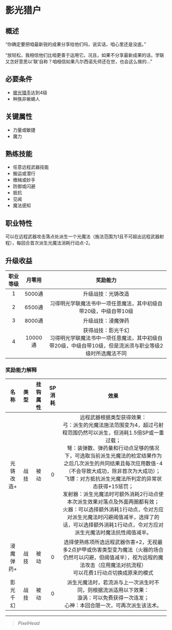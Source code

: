 # 影光猎户

## 概述

“你确定要把咱最新锐的成果分享给他们吗，说实话，咱心里还是没底。” 

“放轻松，我相信他们比咱更善于运用它。况且，如果不分享最新成果的话，学联又怎好意思以‘联’自称？咱相信如果凡尔西诺先师还在世，也会这么做的…”

## 必要条件

* <a href="../lighthuntsman" target="_blank">披光猎手</a>达到4级
* 种族非蜥蜴人

## 关键属性

* 力量或敏捷
* 魔力

## 熟练技能

* 任意远程武器技能
* 搬运或潜行
* 缴械或妙手
* 防御或闪避
* 抵抗
* 见闻
* 魔法感知

## 职业特性

可以在远程武器攻击落点处派生一个光魔法（施法范围为1且不可超出远程武器射程），每回合首次派生光魔法消耗行动点-2。

## 升级收益

职业等级|月零用|奖励能力
:--:|:--:|:--:
1|5000通|升级战技：光铸改造
2|6500通|习得明光学联魔法书中一项任意魔法，其中初级自带20级，中级自带10级
3|8000通|升级战技：浸魔弹药
4|10000通|获得战技：影光千幻<br>习得明光学联魔法书中一项任意魔法，其中初级自带20级，中级自带10级，但是流派须与职业等级2级时所选魔法不同

### 奖励能力解释

名称|类型|挂钩属性|SP消耗|效果
:--:|:--:|:--:|:--:|:--:
光铸改造+|战技|被动|0|远程武器根据类型获得效果：<br>弓：派生的光魔法施法范围变为4，超过弓射程范围仍然可以派生，但消耗1.5倍SP或一重过载；<br>弩：装弹数、弹药量和行动点足够的情况下，可选取当前派生光魔法的检定结果作为之后几次派生的共同结果且每次应用数值-4（不会导致大成功，除非首次为大成功）；<br>飞镖：对方抵抗派生光魔法所判定的异常状态获得+15惩罚；<br>发射器：派生光魔法时可额外消耗2行动点使本次派生效果对落点及外面两圈都有效；<br>火器：可以选择额外消耗1行动点，令对方应对派生光魔法时闪避阈值减半，选择了的话，可以选择额外消耗1行动点，令对方应对派生光魔法时魔法抗性阈值减半。
浸魔弹药+|战技|被动|0|选择使熟练项所选远程武器伤害+2，无视最多2点护甲或伤害类型变为魔法（火器的场合仍然可以闪避，但阈值减半），视为远程的魔法攻击（应用魔法对抗流程）<br>可以花费1行动点切换成原来的模式
影光千幻|战技|被动|0|派生光魔法时，若流派与上一次派生时不同，则根据流派适用以下效果：<br>漩涡：可以免费获得一次连发；<br>心神：本回合限一次，可再次派生该法术。

---

> *PixelHead*